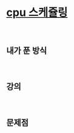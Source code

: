 # [cpu 스케쥴링](https://github.com/malvr00/Java-algorithm/blob/master/lecture2/stap3/stap3-5/src/Main.java)


<br/>

## 내가 푼 방식


<br/>

## 강의



<br/>

## 문제점

